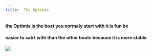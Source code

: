 ```yaml
---
title:  The Optimis 
---
```

#### the Optimis is the boat you normaly start with it is fun be 
#### easier to satrt with than the other boats because it is more stable

![](!/img)


